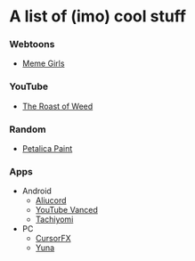 # A list of (imo) cool stuff
### Webtoons
- [Meme Girls](https://www.webtoons.com/en/challenge/meme-girls/list?title_no=304446)

### YouTube
- [The Roast of Weed](https://www.youtube.com/watch?v=HP_aGGgR4Vs)

### Random
- [Petalica Paint](https://petalica-paint.pixiv.dev/index_en.html)

### Apps
- Android
  - [Aliucord](https://github.com/Aliucord/Aliucord/releases)
  - [YouTube Vanced](https://vancedapp.com/)
  - [Tachiyomi](https://tachiyomi.org/)
- PC
  - [CursorFX](https://download.cnet.com/CursorFX/3000-2317_4-10070056.html?part=dl-80664)
  - [Yuna](https://github.com/BeeeQueue/yuna/releases)
